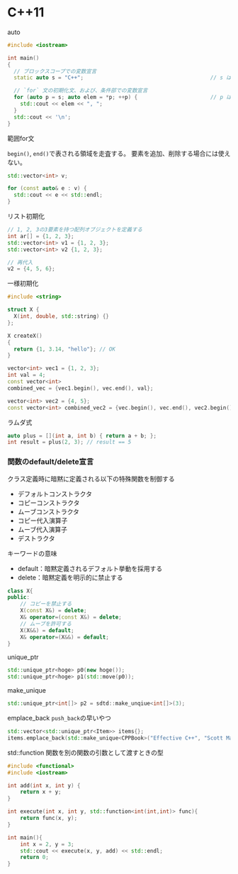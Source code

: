 # C++11

auto

```cpp
#include <iostream>

int main()
{
  // ブロックスコープでの変数宣言
  static auto s = "C++";                                        // s は const char* 型

  // `for` 文の初期化文、および、条件部での変数宣言
  for (auto p = s; auto elem = *p; ++p) {                       // p は const char* 型、elem は char 型
    std::cout << elem << ", ";
  }
  std::cout << '\n';
}
```

範囲for文

`begin()`, `end()`で表される領域を走査する。
要素を追加、削除する場合には使えない。

```cpp
std::vector<int> v;

for (const auto& e : v) {
  std::cout << e << std::endl;
}
```

リスト初期化

```cpp
// 1, 2, 3の3要素を持つ配列オブジェクトを定義する
int ar[] = {1, 2, 3};
std::vector<int> v1 = {1, 2, 3};
std::vector<int> v2 {1, 2, 3};

// 再代入
v2 = {4, 5, 6};
```

一様初期化

```cpp
#include <string>

struct X {
  X(int, double, std::string) {}
};

X createX()
{
  return {1, 3.14, "hello"}; // OK
}
```

```cpp
vector<int> vec1 = {1, 2, 3};
int val = 4;
const vector<int> 
combined_vec = {vec1.begin(), vec.end(), val};

vector<int> vec2 = {4, 5};
const vector<int> combined_vec2 = {vec.begin(), vec.end(), vec2.begin(), vec2.end()};
```

ラムダ式
```cpp
auto plus = [](int a, int b) { return a + b; };
int result = plus(2, 3); // result == 5
```

### 関数のdefault/delete宣言

クラス定義時に暗黙に定義される以下の特殊関数を制御する
- デフォルトコンストラクタ
- コピーコンストラクタ
- ムーブコンストラクタ
- コピー代入演算子
- ムーブ代入演算子
- デストラクタ

キーワードの意味
- default：暗黙定義されるデフォルト挙動を採用する
- delete：暗黙定義を明示的に禁止する

```cpp
class X{
public:
	// コピーを禁止する
	X(const X&) = delete; 
	X& operator=(const X&) = delete;
	// ムーブを許可する
	X(X&&) = default;
	X& operator=(X&&) = default;
}
```

unique_ptr
```cpp
std::unique_ptr<hoge> p0(new hoge());
std::unique_ptr<hoge> p1(std::move(p0));
```

make_unique
```cpp
std::unique_ptr<int[]> p2 = sdtd::make_unqiue<int[]>(3);
```

emplace_back
`push_back`の早いやつ
```cpp
std::vector<std::unique_ptr<Item>> items{};
items.emplace_back(std::make_unique<CPPBook>("Effective C++", "Scott Mayers", 19.99))
```

std::function
関数を別の関数の引数として渡すときの型
```cpp
#include <functional>
#include <iostream>

int add(int x, int y) {
    return x + y;
}

int execute(int x, int y, std::function<int(int,int)> func){
    return func(x, y);
}

int main(){
    int x = 2, y = 3;
    std::cout << execute(x, y, add) << std::endl;
    return 0;
}
```